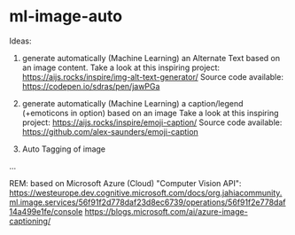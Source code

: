 # ml-image-auto

Ideas: 
1) generate automatically (Machine Learning) an Alternate Text based on an image content.
Take a look at this inspiring project: https://aijs.rocks/inspire/img-alt-text-generator/
Source code available: https://codepen.io/sdras/pen/jawPGa

2) generate automatically (Machine Learning) a caption/legend (+emoticons in option) based on an image
Take a look at this inspiring project: https://aijs.rocks/inspire/emoji-caption/
Source code available: https://github.com/alex-saunders/emoji-caption 

3) Auto Tagging of image

...

REM: based on Microsoft Azure (Cloud) "Computer Vision API": https://westeurope.dev.cognitive.microsoft.com/docs/org.jahiacommunity.ml.image.services/56f91f2d778daf23d8ec6739/operations/56f91f2e778daf14a499e1fe/console https://blogs.microsoft.com/ai/azure-image-captioning/
